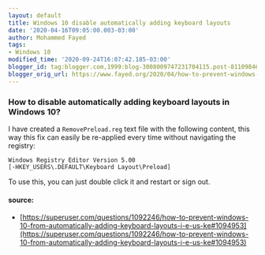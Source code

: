 ```yaml
---
layout: default
title: Windows 10 disable automatically adding keyboard layouts
date: '2020-04-16T09:05:00.003-03:00'
author: Mohammed Fayed
tags:
- Windows 10
modified_time: '2020-09-24T16:07:42.185-03:00'
blogger_id: tag:blogger.com,1999:blog-3008009747231704115.post-8110984644406192510
blogger_orig_url: https://www.fayed.org/2020/04/how-to-prevent-windows-10-from.html
---
```


 ### How to disable automatically adding keyboard layouts in Windows 10?

 I have created a `RemovePreload.reg` text file with the following content, this way this fix can easily be re-applied every time without navigating the registry:
 
 ```
Windows Registry Editor Version 5.00
[-HKEY_USERS\.DEFAULT\Keyboard Layout\Preload] 
 ```

To use this, you can just double click it and restart or sign out.

#### source:

- [https://superuser.com/questions/1092246/how-to-prevent-windows-10-from-automatically-adding-keyboard-layouts-i-e-us-ke#1094953](https://superuser.com/questions/1092246/how-to-prevent-windows-10-from-automatically-adding-keyboard-layouts-i-e-us-ke#1094953)
